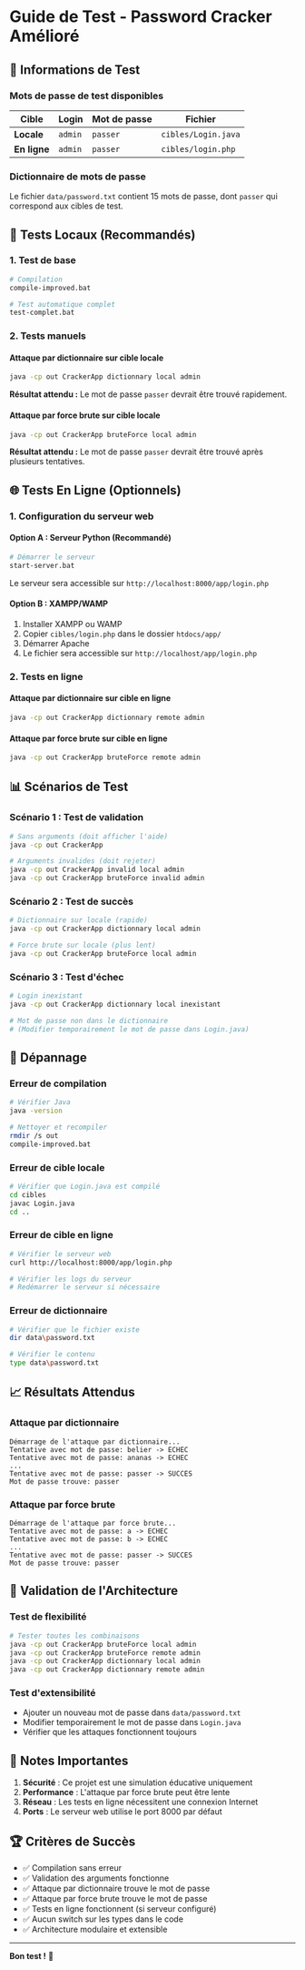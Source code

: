 # Guide de Test - Password Cracker Amélioré

## 🎯 **Informations de Test**

### **Mots de passe de test disponibles**

| Cible | Login | Mot de passe | Fichier |
|-------|-------|--------------|---------|
| **Locale** | `admin` | `passer` | `cibles/Login.java` |
| **En ligne** | `admin` | `passer` | `cibles/login.php` |

### **Dictionnaire de mots de passe**
Le fichier `data/password.txt` contient 15 mots de passe, dont `passer` qui correspond aux cibles de test.

## 🚀 **Tests Locaux (Recommandés)**

### **1. Test de base**
```bash
# Compilation
compile-improved.bat

# Test automatique complet
test-complet.bat
```

### **2. Tests manuels**

#### **Attaque par dictionnaire sur cible locale**
```bash
java -cp out CrackerApp dictionnary local admin
```
**Résultat attendu :** Le mot de passe `passer` devrait être trouvé rapidement.

#### **Attaque par force brute sur cible locale**
```bash
java -cp out CrackerApp bruteForce local admin
```
**Résultat attendu :** Le mot de passe `passer` devrait être trouvé après plusieurs tentatives.

## 🌐 **Tests En Ligne (Optionnels)**

### **1. Configuration du serveur web**

#### **Option A : Serveur Python (Recommandé)**
```bash
# Démarrer le serveur
start-server.bat
```
Le serveur sera accessible sur `http://localhost:8000/app/login.php`

#### **Option B : XAMPP/WAMP**
1. Installer XAMPP ou WAMP
2. Copier `cibles/login.php` dans le dossier `htdocs/app/`
3. Démarrer Apache
4. Le fichier sera accessible sur `http://localhost/app/login.php`

### **2. Tests en ligne**

#### **Attaque par dictionnaire sur cible en ligne**
```bash
java -cp out CrackerApp dictionnary remote admin
```

#### **Attaque par force brute sur cible en ligne**
```bash
java -cp out CrackerApp bruteForce remote admin
```

## 📊 **Scénarios de Test**

### **Scénario 1 : Test de validation**
```bash
# Sans arguments (doit afficher l'aide)
java -cp out CrackerApp

# Arguments invalides (doit rejeter)
java -cp out CrackerApp invalid local admin
java -cp out CrackerApp bruteForce invalid admin
```

### **Scénario 2 : Test de succès**
```bash
# Dictionnaire sur locale (rapide)
java -cp out CrackerApp dictionnary local admin

# Force brute sur locale (plus lent)
java -cp out CrackerApp bruteForce local admin
```

### **Scénario 3 : Test d'échec**
```bash
# Login inexistant
java -cp out CrackerApp dictionnary local inexistant

# Mot de passe non dans le dictionnaire
# (Modifier temporairement le mot de passe dans Login.java)
```

## 🔧 **Dépannage**

### **Erreur de compilation**
```bash
# Vérifier Java
java -version

# Nettoyer et recompiler
rmdir /s out
compile-improved.bat
```

### **Erreur de cible locale**
```bash
# Vérifier que Login.java est compilé
cd cibles
javac Login.java
cd ..
```

### **Erreur de cible en ligne**
```bash
# Vérifier le serveur web
curl http://localhost:8000/app/login.php

# Vérifier les logs du serveur
# Redémarrer le serveur si nécessaire
```

### **Erreur de dictionnaire**
```bash
# Vérifier que le fichier existe
dir data\password.txt

# Vérifier le contenu
type data\password.txt
```

## 📈 **Résultats Attendus**

### **Attaque par dictionnaire**
```
Démarrage de l'attaque par dictionnaire...
Tentative avec mot de passe: belier -> ECHEC
Tentative avec mot de passe: ananas -> ECHEC
...
Tentative avec mot de passe: passer -> SUCCES
Mot de passe trouve: passer
```

### **Attaque par force brute**
```
Démarrage de l'attaque par force brute...
Tentative avec mot de passe: a -> ECHEC
Tentative avec mot de passe: b -> ECHEC
...
Tentative avec mot de passe: passer -> SUCCES
Mot de passe trouve: passer
```

## 🎯 **Validation de l'Architecture**

### **Test de flexibilité**
```bash
# Tester toutes les combinaisons
java -cp out CrackerApp bruteForce local admin
java -cp out CrackerApp bruteForce remote admin
java -cp out CrackerApp dictionnary local admin
java -cp out CrackerApp dictionnary remote admin
```

### **Test d'extensibilité**
- Ajouter un nouveau mot de passe dans `data/password.txt`
- Modifier temporairement le mot de passe dans `Login.java`
- Vérifier que les attaques fonctionnent toujours

## 📝 **Notes Importantes**

1. **Sécurité** : Ce projet est une simulation éducative uniquement
2. **Performance** : L'attaque par force brute peut être lente
3. **Réseau** : Les tests en ligne nécessitent une connexion Internet
4. **Ports** : Le serveur web utilise le port 8000 par défaut

## 🏆 **Critères de Succès**

- ✅ Compilation sans erreur
- ✅ Validation des arguments fonctionne
- ✅ Attaque par dictionnaire trouve le mot de passe
- ✅ Attaque par force brute trouve le mot de passe
- ✅ Tests en ligne fonctionnent (si serveur configuré)
- ✅ Aucun switch sur les types dans le code
- ✅ Architecture modulaire et extensible

---

**Bon test !** 🚀 